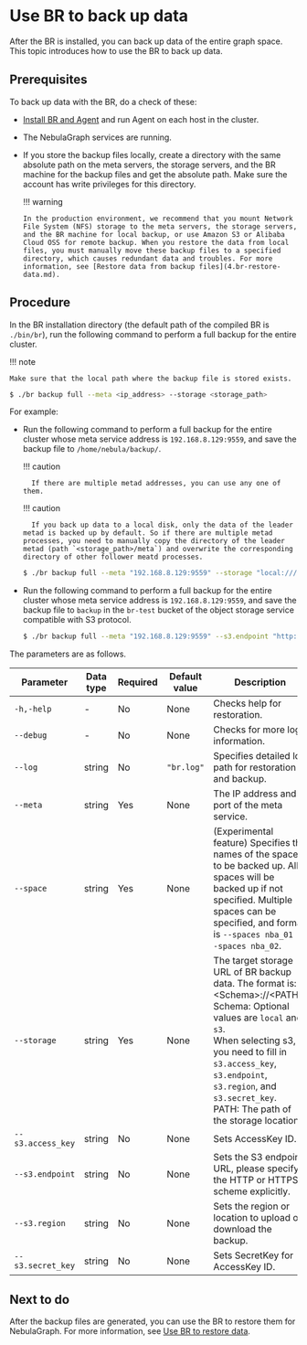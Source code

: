 # Use BR to back up data

After the BR is installed, you can back up data of the entire graph space. This topic introduces how to use the BR to back up data.

## Prerequisites

To back up data with the BR, do a check of these:

- [Install BR and Agent](2.compile-br.md) and run Agent on each host in the cluster.

- The NebulaGraph services are running.

- If you store the backup files locally, create a directory with the same absolute path on the meta servers, the storage servers, and the BR machine for the backup files and get the absolute path. Make sure the account has write privileges for this directory.

  !!! warning

      In the production environment, we recommend that you mount Network File System (NFS) storage to the meta servers, the storage servers, and the BR machine for local backup, or use Amazon S3 or Alibaba Cloud OSS for remote backup. When you restore the data from local files, you must manually move these backup files to a specified directory, which causes redundant data and troubles. For more information, see [Restore data from backup files](4.br-restore-data.md).

## Procedure

In the BR installation directory (the default path of the compiled BR is `./bin/br`), run the following command to perform a full backup for the entire cluster.

!!! note

    Make sure that the local path where the backup file is stored exists.

```bash
$ ./br backup full --meta <ip_address> --storage <storage_path>
```

For example: 

- Run the following command to perform a full backup for the entire cluster whose meta service address is `192.168.8.129:9559`, and save the backup file to `/home/nebula/backup/`.

  !!! caution

        If there are multiple metad addresses, you can use any one of them.

  !!! caution

        If you back up data to a local disk, only the data of the leader metad is backed up by default. So if there are multiple metad processes, you need to manually copy the directory of the leader metad (path `<storage_path>/meta`) and overwrite the corresponding directory of other follower meatd processes.

  ```bash
  $ ./br backup full --meta "192.168.8.129:9559" --storage "local:///home/nebula/backup/"
  ```

- Run the following command to perform a full backup for the entire cluster whose meta service address is `192.168.8.129:9559`, and save the backup file to `backup` in the `br-test` bucket of the object storage service compatible with S3 protocol.

  ```bash
  $ ./br backup full --meta "192.168.8.129:9559" --s3.endpoint "http://192.168.8.129:9000" --storage="s3://br-test/backup/" --s3.access_key=minioadmin --s3.secret_key=minioadmin --s3.region=default
  ```

The parameters are as follows.

| Parameter    | Data type | Required | Default value | Description                                                                 |
| ---          | ---      | ---           | ---                                                                         | ---       |
| `-h,-help`     | -         | No       | None          | Checks help for restoration.                                                |
| `--debug` | - | No | None | Checks for more log information. |
| `--log`        | string    | No       | `"br.log"`        | Specifies detailed log path for restoration and backup. |
| `--meta`        | string    | Yes       | None        | The IP address and port of the meta service. |
| `--space`        | string    | Yes       | None        | (Experimental feature) Specifies the names of the spaces to be backed up. All spaces will be backed up if not specified. Multiple spaces can be specified, and format is `--spaces nba_01 --spaces nba_02`.|
| `--storage` | string | Yes | None | The target storage URL of BR backup data. The format is: \<Schema\>://\<PATH\>. <br>Schema: Optional values are `local` and `s3`. <br>When selecting s3, you need to fill in `s3.access_key`, `s3.endpoint`, `s3.region`, and `s3.secret_key`.<br>PATH: The path of the storage location. |
| `--s3.access_key` | string | No | None | Sets AccessKey ID. |
| `--s3.endpoint` | string | No | None | Sets the S3 endpoint URL, please specify the HTTP or HTTPS scheme explicitly. |
| `--s3.region` | string | No | None | Sets the region or location to upload or download the backup. |
| `--s3.secret_key` | string | No | None | Sets SecretKey for AccessKey ID. |

## Next to do

After the backup files are generated, you can use the BR to restore them for NebulaGraph. For more information, see [Use BR to restore data](4.br-restore-data.md).
